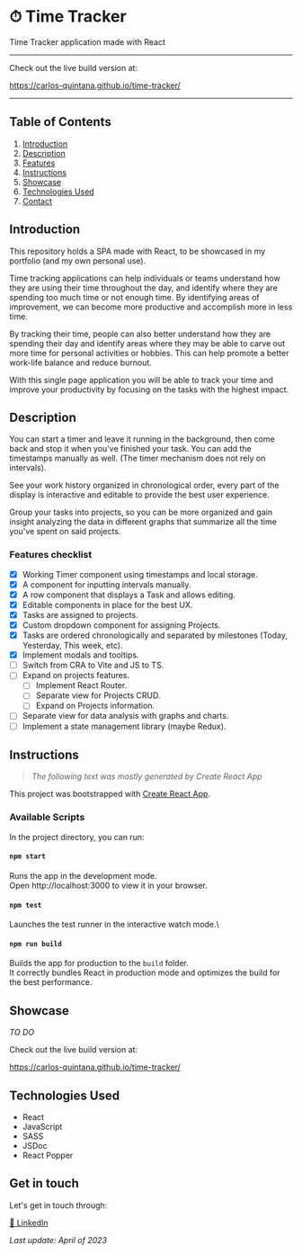 # ⏱ Time Tracker
Time Tracker application made with React

- - - -
Check out the live build version at:

https://carlos-quintana.github.io/time-tracker/
- - - -

## Table of Contents
1. [Introduction](#introduction)
2. [Description](#description)
3. [Features](#features-checklist)
4. [Instructions](#instructions)
5. [Showcase](#showcase)
6. [Technologies Used](#technologies-used)
7. [Contact](#get-in-touch)

## Introduction

This repository holds a SPA made with React, to be showcased in my portfolio (and my own personal use).

Time tracking applications can help individuals or teams understand how they are using their time throughout the day, and identify where they are spending too much time or not enough time. By identifying areas of improvement, we can become more productive and accomplish more in less time.

By tracking their time, people can also better understand how they are spending their day and identify areas where they may be able to carve out more time for personal activities or hobbies. This can help promote a better work-life balance and reduce burnout.

With this single page application you will be able to track your time and improve your productivity by focusing on the tasks with the highest impact.

## Description

You can start a timer and leave it running in the background, then come back and stop it when you've finished your task. You can add the timestamps manually as well. (The timer mechanism does not rely on intervals).

See your work history organized in chronological order, every part of the display is interactive and editable to provide the best user experience.

Group your tasks into projects, so you can be more organized and gain insight analyzing the data in different graphs that summarize all the time you've spent on said projects.


### Features checklist


- [X] Working Timer component using timestamps and local storage.
- [X] A component for inputting intervals manually.
- [X] A row component that displays a Task and allows editing.
- [X] Editable components in place for the best UX.
- [X] Tasks are assigned to projects.
- [X] Custom dropdown component for assigning Projects.
- [X] Tasks are ordered chronologically and separated by milestones (Today, Yesterday, This week, etc).
- [X] Implement modals and tooltips.
- [ ] Switch from CRA to Vite and JS to TS.
- [ ] Expand on projects features.
  - [ ] Implement React Router.
  - [ ] Separate view for Projects CRUD.
  - [ ] Expand on Projects information.
- [ ] Separate view for data analysis with graphs and charts.
- [ ] Implement a state management library (maybe Redux).

## Instructions

>*The following text was mostly generated by Create React App*

This project was bootstrapped with [Create React App](https://github.com/facebook/create-react-app).

### Available Scripts
In the project directory, you can run:

#### `npm start`
Runs the app in the development mode.\
Open http://localhost:3000 to view it in your browser.

#### `npm test`
Launches the test runner in the interactive watch mode.\

#### `npm run build`
Builds the app for production to the `build` folder.\
It correctly bundles React in production mode and optimizes the build for the best performance.


## Showcase

*TO DO*

Check out the live build version at:

https://carlos-quintana.github.io/time-tracker/

## Technologies Used

- React
- JavaScript
- SASS
- JSDoc
- React Popper

## Get in touch

Let's get in touch through:

[💼 LinkedIn](https://linkedin.com/in/carlos-quintana-dev)

*Last update: April of 2023*
